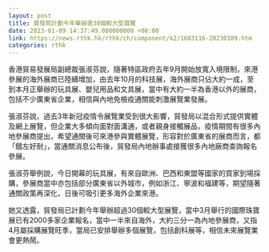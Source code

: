 ```yaml
---
layout: post
title: 貿發局計劃今年舉辦逾30個較大型展覽
date: 2023-01-09 14:37:49.000000000 +08:00
link: https://news.rthk.hk/rthk/ch/component/k2/1683116-20230109.htm
categories: rthk
---
```


香港貿易發展局副總裁張淑芬說，隨著特區政府去年9月開始放寬入境限制，來港參展的海外展商已陸續增加，由去年10月的科技展，海外展商只佔大約一成，至到本月正舉辦的玩具展、嬰兒用品和文具展，當中有大約一半為香港以外的展商，包括不少廣東省企業，相信與內地免檢疫通關能刺激展覽業發展。

張淑芬說，過去3年新冠疫情令展覽業受到很大影響，貿發局以混合形式提供實體及網上展覽，但企業大多傾向面對面溝通，或者親身接觸展品，疫情期間有很多內地參展商提出，希望通關後可來港參與實體展覽，形容對於廣東省的展商而言，都「餓左好耐」，當通關消息公布後，貿發局內地辦事處接獲很多內地廠商查詢報名參展。

張淑芬舉例說，今日開幕的玩具展，有來自歐洲、巴西和東盟等國家的買家到場採購，參展商當中亦包括部分廣東省以外城市，例如浙江、寧波和福建等，期望隨著通關政策再深化，日後可吸引更多海外企業來港。

她又透露，貿發局已計劃今年舉辦超過30個較大型展覽，當中3月舉行的國際珠寶展已有2000多家企業報名，當中一半來自海外，大約三分一為內地參展商，又指4月屬採購展覽旺季，當局已安排舉辦多個展覽，包括創科展等，相信未來展覽業會更熱鬧。
